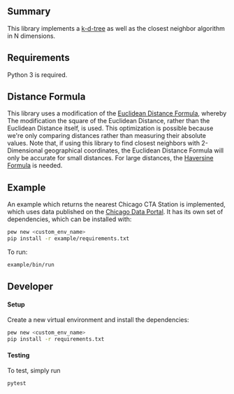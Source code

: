 ## Summary

This library implements a [k-d-tree](https://en.wikipedia.org/wiki/K-d_tree) as well as the closest neighbor algorithm in N dimensions.

## Requirements

Python 3 is required.

## Distance Formula
This library uses a modification of the [Euclidean Distance Formula](https://en.wikipedia.org/wiki/Euclidean_distance), whereby The modification the square of the Euclidean Distance, rather than the Euclidean Distance itself, is used. This optimization is possible because we're only comparing distances rather than measuring their absolute values. Note that, if using this library to find closest neighbors with 2-Dimensional geographical coordinates, the Euclidean Distance Formula will only be accurate for small distances. For large distances, the [Haversine Formula](https://en.wikipedia.org/wiki/Haversine_formula) is needed.

## Example

An example which returns the nearest Chicago CTA Station is implemented, which uses data published on the [Chicago Data Portal](https://data.cityofchicago.org/Transportation/CTA-System-Information-List-of-L-Stops/8pix-ypme). It has its own set of dependencies, which can be installed with:
```bash
pew new <custom_env_name>
pip install -r example/requirements.txt
```
To run:
```bash
example/bin/run
```
## Developer
#### Setup
Create a new virtual environment and install the dependencies:
```bash
pew new <custom_env_name>
pip install -r requirements.txt
```

#### Testing
To test, simply run
```bash
pytest
```
